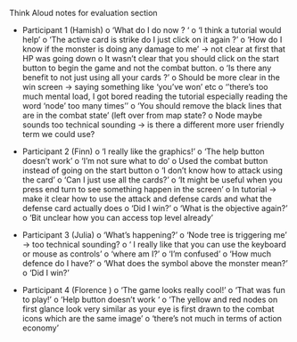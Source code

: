Think Aloud notes for evaluation section 



-	Participant 1 (Hamish)
o	‘What do I do now ? ‘
o	‘I think a tutorial would help’ 
o	‘The active card is strike do I just click on it again ?’
o	‘How do I know if the monster is doing any damage to me’ -> not clear at first that HP was going down 
o	It wasn’t clear that you should click on the start button to begin the game and not the combat button. 
o	‘Is there any benefit to not just using all your cards ?’ 
o	Should be more clear in the win screen -> saying something like ‘you’ve won’ etc
o	‘’there’s too much mental load, I got bored reading the tutorial especially reading the word ‘node’ too many times’’
o	‘You should remove the black lines that are in the combat state’ (left over from map state? 
o	Node maybe sounds too technical sounding -> is there a different more user friendly term we could use? 


-	Participant 2 (Finn)
o	‘I really like the graphics!’
o	‘The help button doesn’t work’
o	‘I’m not sure what to do’ 
o	Used the combat button instead of going on the start button
o	‘I don’t know how to attack using the card’
o	‘Can I just use all the cards?’
o	‘It might be useful when you press end turn to see something happen in the screen’
o	In tutorial -> make it clear how to use the attack and defense cards and what the defense card actually does
o	‘Did I win?’
o	‘What is the objective again?’ 
o	‘Bit unclear how you can access top level already’



-	Participant 3 (Julia) 
o	‘What’s happening?’
o	‘Node tree is triggering me’ -> too technical sounding? 
o	‘ I really like that you can use the keyboard or mouse as controls’
o	‘where am I?’
o	‘I’m confused’
o	‘How much defence do I have?’
o	‘What does the symbol above the monster mean?’
o	‘Did I win?’


-	Participant 4 (Florence )
o	‘The game looks really cool!’ 
o	‘That was fun to play!’ 
o	‘Help button doesn’t work ‘
o	‘The yellow and red nodes on first glance look very similar as your eye is first drawn to the combat icons which are the same image’ 
o	‘there’s not much in terms of action economy’ 


